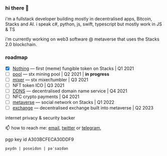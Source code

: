 ### hi there 👋

i'm a fullstack developer building mostly in decentralised apps, Bitcoin, Stacks and AI. i speak c#, python, js, swift, typescript but mostly work in JS & TS

i'm currently working on web3 software @ metaverse that uses the Stacks 2.0 blockchain.

### roadmap

- [x] [Nothing](https://github.com/mtavrse/nothing) — first (meme) fungible token on Stacks | Q1 2021
- [ ] [pool](https://github.com/mtavrse/pool) — stx mining pool | Q2 2021 |  **in progress**
- [ ] [mixer](https://github.com/mtavrse/mixer) — stx mixer/tumbler | Q3 2021
- [ ] NFT token ICO | Q3 2021
- [ ] [DDNS](https://github.com/mtavrse/ddns) — decentralised domain name service | Q4 2021
- [ ] NFC crypto payments | Q4 2021
- [ ] [metaverse](https://github.com/mtavrse/node) — social network on Stacks | Q1 2022
- [ ] [exchange](https://github.com/mtavrse/exchange) — decentralised exchange built into metaverse | Q2 2023

internet privacy & security backer

📫 how to reach me: [email](mailto:pxydn@protonmail.com), [twitter](https://twitter.com/pxydn) or [telegram](https://t.me/pxydn), 

pgp key id A303BCFECA30DDF9

`pxydn | poseidon | pəˈsaɪdən` 
